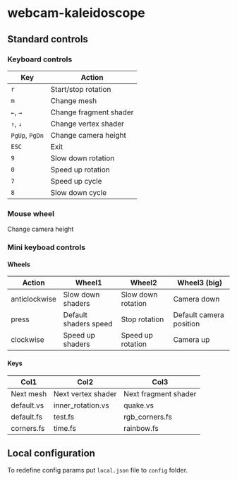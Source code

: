 # webcam-kaleidoscope
## Standard controls
### Keyboard controls

| Key            | Action                 |
|----------------|------------------------|
| `r`            | Start/stop rotation    |
| `m`            | Change mesh            |
| `←`, `→`       | Change fragment shader |
| `↑`, `↓`       | Change vertex shader   |
| `PgUp`, `PgDn` | Change camera height   |
| `ESC`          | Exit                   |
| `9`            | Slow down rotation     |
| `0`            | Speed up rotation      |
| `7`            | Speed up cycle         |
| `8`            | Slow down cycle        |

### Mouse wheel
Change camera height

### Mini keyboad controls
#### Wheels

| Action        | Wheel1                | Wheel2             | Wheel3 (big)            |
|---------------|-----------------------|--------------------|-------------------------|
| anticlockwise | Slow down shaders     | Slow down rotation | Camera down             |
| press         | Default shaders speed | Stop rotation      | Default camera position |
| clockwise     | Speed up shaders      | Speed up rotation  | Camera up               |

#### Keys

| Col1       | Col2               | Col3                 |
|------------|--------------------|----------------------|
| Next mesh  | Next vertex shader | Next fragment shader |
| default.vs | inner_rotation.vs  | quake.vs             |
| default.fs | test.fs            | rgb_corners.fs       |
| corners.fs | time.fs            | rainbow.fs           |

## Local configuration
To redefine config params put `local.json` file to `config` folder.
